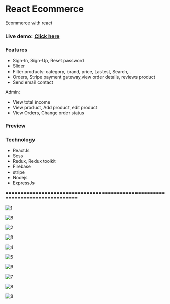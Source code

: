 # React Ecommerce

Ecommerce with react

### Live demo: [Click here](https://shop-qh.vercel.app/)

### Features

- Sign-In, Sign-Up, Reset password
- Slider
- Filter products: category, brand, price, Lastest, Search,..
- Orders, Stripe payment gateway,view order details, reviews product
- Send email contact

Admin:

- View total income
- View product, Add product, edit product
- View Orders, Change order status

### Preview

### Technology

- ReactJs
- Scss
- Redux, Redux toolkit
- Firebase
- stripe
- Nodejs
- ExpressJs

**=============================================================================**

![1](./images/1.png)

![8](./images/10.png)

![2](./images/2.png)

![3](./images/3.png)

![4](./images/4.png)

![5](./images/5.png)

![6](./images/6.png)

![7](./images/7.png)

![8](./images/8.png)

![8](./images/9.png)
